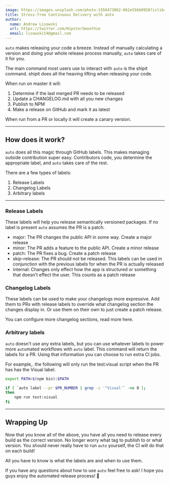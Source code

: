 ```yaml
---
image: https://images.unsplash.com/photo-1556473062-062e556b0920?ixlib=rb-1.2.1&ixid=eyJhcHBfaWQiOjEyMDd9&auto=format&fit=crop&w=1950&q=80
title: Stress-free Continuous Delivery with auto
author:
  name: Andrew Lisowski
  url: https://twitter.com/HipsterSmoothie
  email: lisowski54@gmail.com
---
```


`auto` makes releasing your code a breeze. Instead of manually calculating a version and doing your whole release process manually, `auto` takes care of it for you.

The main command most users use to interact with `auto` is the shipit command. shipit does all the heaving lifting when releasing your code.

When run on master it will:

1. Determine if the last merged PR needs to be released
2. Update a CHANGELOG.md with all you new changes
3. Publish to NPM
4. Make a release on GitHub and mark it as latest

When run from a PR or locally it will create a canary version.

---

## How does it work?

`auto` does all this magic through GitHub labels. This makes managing outside contribution super easy. Contributors code, you determine the appropriate label, and `auto` takes care of the rest.

There are a few types of labels:

1. Release Labels
2. Changelog Labels
3. Arbitrary labels

---

### Release Labels

These labels will help you release semantically versioned packages. If no label is present `auto` assumes the PR is a patch.

- major: The PR changes the public API in some way. Create a major release
- minor: The PR adds a feature to the public API. Create a minor release
- patch: The PR fixes a bug. Create a patch release
- skip-release: The PR should not be released. This labels can be used in conjunction with the previous labels for when the PR is actually released
- internal: Changes only effect how the app is structured or something that doesn't effect the user. This counts as a patch release

### Changelog Labels

These labels can be used to make your changelogs more expressive. Add them to PRs with release labels to override what changelog section the changes display in. Or use them on their own to just create a patch release.

You can configure more changelog sections, read more here.

### Arbitrary labels

`auto` doesn't use any extra labels, but you can use whatever labels to power more `auto`mated workflows with `auto` label. This command will return the labels for a PR. Using that information you can choose to run extra CI jobs.

For example,. the following will only run the test:visual script when the PR has has the Visual label.

```sh
export PATH=$(npm bin):$PATH

if [ `auto label --pr $PR_NUMBER | grep -c '^Visual'` -ne 0 ];
then
    npm run test:visual
fi
```

---

## Wrapping Up

Now that you know all of the above, you have all you need to release every build as the correct version. No longer worry what tag to publish to or what version. You should never really have to run `auto` yourself, the CI will do that on each build!

All you have to know is what the labels are and when to use them.

If you have any questions about how to use `auto` feel free to ask! I hope you guys enjoy the automated release process! :gift:
